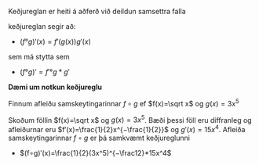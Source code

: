Keðjureglan er heiti á aðferð við deildun samsettra falla

keðjureglan segir að:

- $(f°g)'(x)=f'(g(x))g'(x)$
 
sem má stytta sem

- $(f°g)'=f'°g*g'$

**Dæmi um notkun keðjureglu**

Finnum afleiðu samskeytingarinnar $f∘g$ ef $f(x)=\sqrt x$ og $g(x)=3x^5$

Skoðum föllin $f(x)=\sqrt x$ og $g(x)=3x^5$. Bæði þessi föll eru diffranleg og afleiðurnar eru $f′(x)=\frac{1}{2}x^{−\frac{1}{2}}$ og $g′(x)=15x^4$. Afleiða samskeytingarinnar $f∘g$ er þá samkvæmt keðjureglunni

- $(f∘g)′(x)=\frac{1}{2}(3x^5)^{−\frac12}*15x^4$